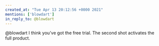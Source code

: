 ```yaml
---
created_at: "Tue Apr 13 20:12:56 +0000 2021"
mentions: ['blowdart']
in_reply_to: @blowdart
---
```


@blowdart I think you've got the free trial. The second shot activates the full product.